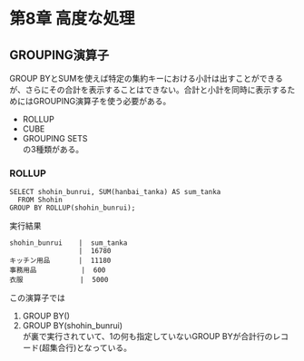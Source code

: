 # 第8章 高度な処理

## GROUPING演算子

GROUP BYとSUMを使えば特定の集約キーにおける小計は出すことができるが、さらにその合計を表示することはできない。合計と小計を同時に表示するためにはGROUPING演算子を使う必要がある。  
- ROLLUP
- CUBE
- GROUPING SETS  
の3種類がある。  

### ROLLUP

~~~
SELECT shohin_bunrui, SUM(hanbai_tanka) AS sum_tanka
  FROM Shohin
GROUP BY ROLLUP(shohin_bunrui);
~~~  

実行結果  
~~~
shohin_bunrui    |  sum_tanka
                 |  16780
キッチン用品       |  11180
事務用品           |  600
衣服              |  5000
~~~  

この演算子では
1. GROUP BY()
2. GROUP BY(shohin_bunrui)  
が裏で実行されていて、1の何も指定していないGROUP BYが合計行のレコード(超集合行)となっている。  

